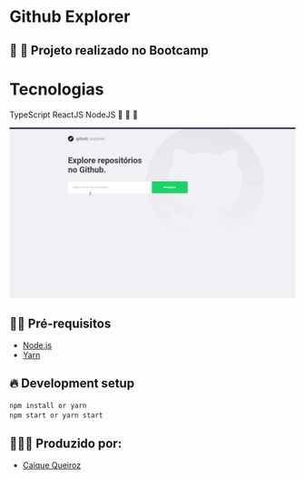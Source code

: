 # Github Explorer

## :rocket: :rocket: Projeto realizado no Bootcamp

# Tecnologias

TypeScript ReactJS NodeJS :purple_heart: :purple_heart: :purple_heart:

<img src="img/githubexplorer.gif" alt="drawing" width="900"/>

## ✋🏻 Pré-requisitos

- [Node.js](https://nodejs.org/en/)
- [Yarn](https://yarnpkg.com/pt-BR/docs/install)

## 🔥 Development setup

```sh
npm install or yarn
npm start or yarn start
```
## 👨🏼‍💻 Produzido por:

- [Caique Queiroz](https://github.com/clqueiroz)
